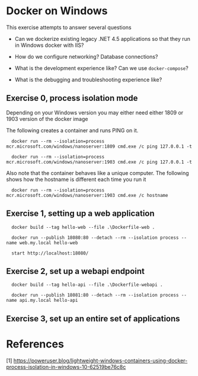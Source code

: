 # Docker on Windows

This exercise attempts to answer several questions

  - Can we dockerize existing legacy .NET 4.5 
    applications so that they run in Windows docker with 
    IIS?

  - How do we configure networking? Database connections?

  - What is the development experience like? Can we use
    `docker-compose`?

  - What is the debugging and troubleshooting experience like?


## Exercise 0, process isolation mode

  Depending on your Windows version you may either need either 1809 or 1903 version of the docker image

  The following creates a container and runs PING on it.

      docker run --rm --isolation=process mcr.microsoft.com/windows/nanoserver:1809 cmd.exe /c ping 127.0.0.1 -t

      docker run --rm --isolation=process mcr.microsoft.com/windows/nanoserver:1903 cmd.exe /c ping 127.0.0.1 -t

  Also note that the container behaves like a unique computer. The following shows how the hostname is 
  different each time you run it

      docker run --rm --isolation=process mcr.microsoft.com/windows/nanoserver:1903 cmd.exe /c hostname
  

## Exercise 1, setting up a web application

      docker build --tag hello-web --file .\Dockerfile-web .

      docker run --publish 18080:80 --detach --rm --isolation process --name web.my.local hello-web

      start http://localhost:18080/

## Exercise 2, set up a webapi endpoint

      docker build --tag hello-api --file .\Dockerfile-webapi .

      docker run --publish 18081:80 --detach --rm --isolation process --name api.my.local hello-api

## Exercise 3, set up an entire set of applications


# References

[1] https://poweruser.blog/lightweight-windows-containers-using-docker-process-isolation-in-windows-10-62519be76c8c